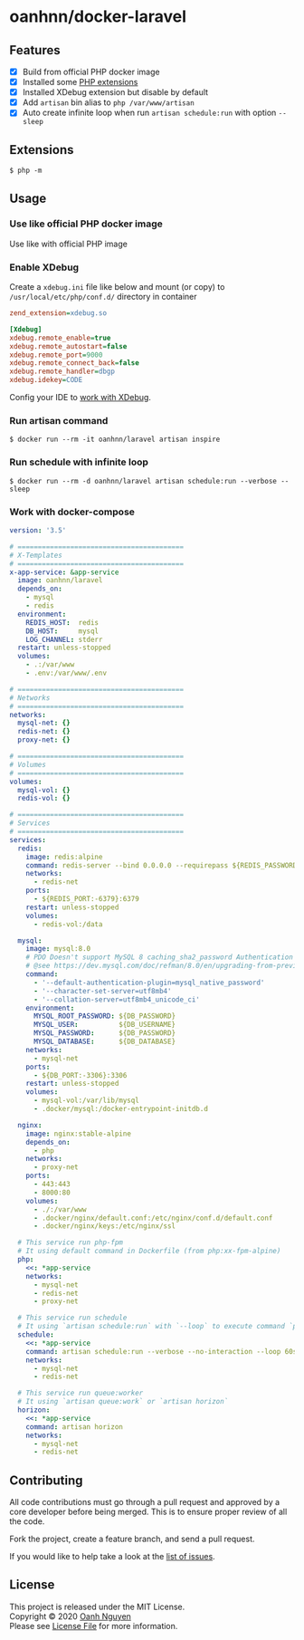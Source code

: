# oanhnn/docker-laravel

## Features

- [x] Build from official PHP docker image
- [x] Installed some [PHP extensions](#extensions)
- [x] Installed XDebug extension but disable by default
- [x] Add `artisan` bin alias to `php /var/www/artisan`
- [x] Auto create infinite loop when run `artisan schedule:run` with option `--sleep`

## Extensions

```shell
$ php -m
```

## Usage

### Use like official PHP docker image

Use like with official PHP image

### Enable XDebug

Create a `xdebug.ini` file like below and mount (or copy) to `/usr/local/etc/php/conf.d/` directory in container

```ini
zend_extension=xdebug.so

[Xdebug]
xdebug.remote_enable=true
xdebug.remote_autostart=false
xdebug.remote_port=9000
xdebug.remote_connect_back=false
xdebug.remote_handler=dbgp
xdebug.idekey=CODE
```

Config your IDE to [work with XDebug](https://devilbox.readthedocs.io/en/latest/intermediate/configure-php-xdebug/linux/vscode.html).

### Run artisan command

```shell
$ docker run --rm -it oanhnn/laravel artisan inspire
```

### Run schedule with infinite loop

```shell
$ docker run --rm -d oanhnn/laravel artisan schedule:run --verbose --sleep
```

### Work with docker-compose

```yml
version: '3.5'

# =========================================
# X-Templates
# =========================================
x-app-service: &app-service
  image: oanhnn/laravel
  depends_on:
    - mysql
    - redis
  environment:
    REDIS_HOST:  redis
    DB_HOST:     mysql
    LOG_CHANNEL: stderr
  restart: unless-stopped
  volumes:
    - .:/var/www
    - .env:/var/www/.env

# =========================================
# Networks
# =========================================
networks:
  mysql-net: {}
  redis-net: {}
  proxy-net: {}

# =========================================
# Volumes
# =========================================
volumes:
  mysql-vol: {}
  redis-vol: {}

# =========================================
# Services
# =========================================
services:
  redis:
    image: redis:alpine
    command: redis-server --bind 0.0.0.0 --requirepass ${REDIS_PASSWORD}
    networks:
      - redis-net
    ports:
      - ${REDIS_PORT:-6379}:6379
    restart: unless-stopped
    volumes:
      - redis-vol:/data

  mysql:
    image: mysql:8.0
    # PDO Doesn't support MySQL 8 caching_sha2_password Authentication
    # @see https://dev.mysql.com/doc/refman/8.0/en/upgrading-from-previous-series.html#upgrade-caching-sha2-password
    command:
      - '--default-authentication-plugin=mysql_native_password'
      - '--character-set-server=utf8mb4'
      - '--collation-server=utf8mb4_unicode_ci'
    environment:
      MYSQL_ROOT_PASSWORD: ${DB_PASSWORD}
      MYSQL_USER:          ${DB_USERNAME}
      MYSQL_PASSWORD:      ${DB_PASSWORD}
      MYSQL_DATABASE:      ${DB_DATABASE}
    networks:
      - mysql-net
    ports:
      - ${DB_PORT:-3306}:3306
    restart: unless-stopped
    volumes:
      - mysql-vol:/var/lib/mysql
      - .docker/mysql:/docker-entrypoint-initdb.d

  nginx:
    image: nginx:stable-alpine
    depends_on:
      - php
    networks:
      - proxy-net
    ports:
      - 443:443
      - 8000:80
    volumes:
      - ./:/var/www
      - .docker/nginx/default.conf:/etc/nginx/conf.d/default.conf
      - .docker/nginx/keys:/etc/nginx/ssl

  # This service run php-fpm
  # It using default command in Dockerfile (from php:xx-fpm-alpine)
  php:
    <<: *app-service 
    networks:
      - mysql-net
      - redis-net
      - proxy-net

  # This service run schedule
  # It using `artisan schedule:run` with `--loop` to execute command `php artisan schedule:run` in a infinite loop
  schedule:
    <<: *app-service
    command: artisan schedule:run --verbose --no-interaction --loop 60s
    networks:
      - mysql-net
      - redis-net

  # This service run queue:worker
  # It using `artisan queue:work` or `artisan horizon`
  horizon:
    <<: *app-service
    command: artisan horizon
    networks:
      - mysql-net
      - redis-net

```

## Contributing

All code contributions must go through a pull request and approved by a core developer before being merged. 
This is to ensure proper review of all the code.

Fork the project, create a feature branch, and send a pull request.

If you would like to help take a look at the [list of issues](https://github.com/oanhnn/docker-php/issues).

## License

This project is released under the MIT License.   
Copyright © 2020 [Oanh Nguyen](https://github.com/oanhnn)   
Please see [License File](./LICENSE) for more information.
